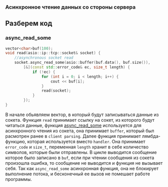 ### Асинхронное чтение данных со стороны сервера 
## Разберем код

### async_read_some
```cpp
vector<char>buf(100);
void read(asio::ip::tcp::socket& socket) {
	//asynchronous socket read
	socket.async_read_some(asio::buffer(buf.data(), buf.size()),
		[&](const std::error_code& ec, size_t length) {
			if (!ec) {
				for (int i = 0; i < length; i++) {
					cout << buf[i];
				}
				read(socket);
			}
		});
}
```
В начале обьявляем вектор, в который будут записываться данные из сокета.
Функция `read` принимает ссылку на сокет, из которого будут читаться данные, функция [async_read_some](https://beta.boost.org/doc/libs/1_52_0/doc/html/boost_asio/reference/async_read/overload1.html) используется для асинхронного чтения из сокета, она принимает `buffer`, который был расмотрен ранее в `client parsing`. Далее функция принимает лямбда-функцию, которая используется вместо `handler`. Она принимает `error_code` и `size_t`, переменная `length` хранит в себе количество символов, которые были отправлены. В цикле выводится сообщение которое было записано в `buf`, если при чтении сообщения из сокета произошла ошибка, то сообщение не выводится и функция не вызывает себя. 
Так как `async_read_some` асинхронная функция, она не блокирует выполнение потока, и бесконечный ее вызов не помешает работе программы.
